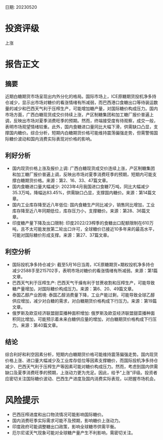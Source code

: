 
日期: 20230520

# 投资评级

上涨

# 报告正文

## 摘要

近期白糖期货市场呈现出内外分化的格局。国际市场上，ICE原糖期货投机净多持仓减少，显示出市场对糖价的看涨情绪有所减弱，而巴西港口食糖出口等待装运数量的减少和巴西天气利于压榨生产，可能增加糖产量，对国际糖价构成压力。国内市场方面，广西白糖现货成交价持续上涨，产区制糖集团和加工糖厂报价普遍上调，反映出市场对夏季消费旺季的预期。然而，终端接受度有待观察，成交一般，表明市场观望情绪较重。此外，国内食糖进口量同比大幅下滑，供需缺口凸显，支撑国内糖价。综合分析，短期内白糖期货价格可能维持震荡偏强走势，但需警惕国际糖价波动和国内消费实际表现对价格的影响。

## 利好分析

* 国内现货价格上涨及报价上调: 广西白糖现货成交价连续上涨，产区制糖集团和加工糖厂报价普遍上调，反映出市场对夏季消费旺季的预期，短期内可能支撑白糖期货价格。来源：第2、16、33、47篇文章。
* 国内食糖进口量大幅减少: 2023年4月我国进口食糖7万吨，同比大幅减少35.3万吨，降幅达83.45%，供需缺口凸显，支撑国内糖价。来源：第14篇文章。
* 国内工业库存降至近八年低位: 国内食糖生产同比减少，销售同比增加，工业库存降至近八年同期低位，库存压力小，支撑糖价。来源：第28、36篇文章。
* 印度糖产量下降及出口限制: 印度2022/23榨季的食糖出口配额限制在610万吨，且不太可能发放第二轮出口许可，全球糖价已接近10多年来的最高水平，可能对国际糖价形成支撑。来源：第27、37篇文章。

## 利空分析

* 国际投机净多持仓减少: 截至5月16日当周，ICE原糖期货+期权投机净多持仓减少2588手至215702手，表明市场对糖价的看涨情绪有所减弱。来源：第1篇文章。
* 巴西天气利于压榨生产: 巴西天气干燥有利于甘蔗收割和压榨生产，可能导致糖产量增加，对国际糖价构成压力。来源：第6、20、49篇文章。
* 泰国乙醇产业困境: 泰国乙醇消费量下降，工业产能过剩，可能导致全球乙醇供应增加，减少对白糖的需求，对白糖期货价格构成下行压力。来源：第19篇文章。
* 俄罗斯及欧亚经济联盟甜菜播种面积增加: 俄罗斯及欧亚经济联盟甜菜播种面积同比增加，可能预示着未来白糖供应量的增加，对白糖期货价格构成下行压力。来源：第40篇文章。

## 结论

综合利好和利空因素分析，短期内白糖期货价格可能维持震荡偏强走势。国内现货价格上涨、进口量大幅减少及工业库存低位等因素支撑糖价，而国际投机净多持仓减少、巴西天气利于压榨生产等因素可能对糖价构成压力。然而，考虑到国内供需缺口及夏季消费旺季的预期，上涨动力更为充足。因此，给予“上涨”评级。投资者应密切关注国际糖价波动、巴西生产进度及国内消费实际表现，以把握市场机会。

# 风险提示

* 巴西压榨进度和出口物流情况可能影响国际糖价。
* 国内消费旺季实际需求可能不及预期，影响糖价上涨动力。
* 印度政府可能调整糖出口政策，影响全球糖市供需平衡。
* 厄尔尼诺天气现象可能对全球糖产量产生不利影响，需密切关注。

